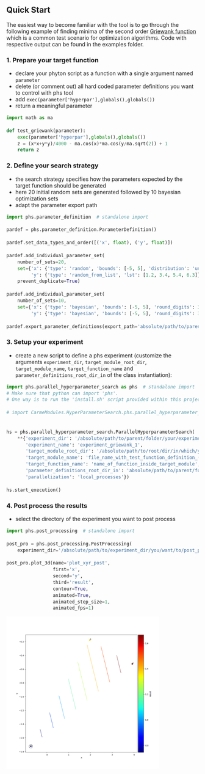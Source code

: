 ## Quick Start
The easiest way to become familiar with the tool is to go through the following example of finding minima of the second order [Griewank function][2] which is a common test scenario for optimization algorithms. Code with respective output can be found in the examples folder. 

### 1. Prepare your target function

+ declare your phyton script as a function with a single argument named ```parameter```
+ delete (or comment out) all hard coded parameter definitions you want to control with phs tool
+ add ```exec(parameter['hyperpar'],globals(),globals())```
+ return a meaningful parameter

```python
import math as ma

def test_griewank(parameter):
    exec(parameter['hyperpar'],globals(),globals())
    z = (x*x+y*y)/4000 - ma.cos(x)*ma.cos(y/ma.sqrt(2)) + 1
    return z
```
### 2. Define your search strategy

+ the search strategy specifies how the parameters expected by the target function should be generated
+ here 20 initial random sets are generated followed by 10 bayesian optimization sets
+ adapt the parameter export path

```python
import phs.parameter_definition  # standalone import

pardef = phs.parameter_definition.ParameterDefinition()

pardef.set_data_types_and_order([('x', float), ('y', float)])

pardef.add_individual_parameter_set(
    number_of_sets=20,
    set={'x': {'type': 'random', 'bounds': [-5, 5], 'distribution': 'uniform', 'round_digits': 3},
         'y': {'type': 'random_from_list', 'lst': [1.2, 3.4, 5.4, 6.3]}},
    prevent_duplicate=True)

pardef.add_individual_parameter_set(
    number_of_sets=10,
    set={'x': {'type': 'bayesian', 'bounds': [-5, 5], 'round_digits': 3},
         'y': {'type': 'bayesian', 'bounds': [-5, 5], 'round_digits': 3}})

pardef.export_parameter_definitions(export_path='absolute/path/to/parent/folder/for/export')
```

### 3. Setup your experiment
+ create a new script to define a phs experiment (customize the arguments ```experiment_dir```, ```target_module_root_dir```, ```target_module_name```, ```target_function_name``` and ```parameter_definitions_root_dir_in``` of the class instantiation):


```python
import phs.parallel_hyperparameter_search as phs  # standalone import
# Make sure that python can import 'phs'.
# One way is to run the 'install.sh' script provided within this project.

# import CarmeModules.HyperParameterSearch.phs.parallel_hyperparameter_search as phs  # import on Carme


hs = phs.parallel_hyperparameter_search.ParallelHyperparameterSearch(
    **{'experiment_dir': '/absolute/path/to/parent/folder/your/experiments/should/be/saved',
       'experiment_name': 'experiment_griewank_1',
       'target_module_root_dir': '/absolute/path/to/root/dir/in/which/your/test_function/resides',
       'target_module_name': 'file_name_with_test_function_definition_(without_extension)',
       'target_function_name': 'name_of_function_inside_target_module',
       'parameter_definitions_root_dir_in': 'absolute/path/to/parent/folder/for/import',
       'parallelization': 'local_processes'})

hs.start_execution()

```

### 4. Post process the results
+ select the directory of the experiment you want to post process

```python
import phs.post_processing  # standalone import

post_pro = phs.post_processing.PostProcessing(
    experiment_dir='/absolute/path/to/experiment_dir/you/want/to/post_process')

post_pro.plot_3d(name='plot_xyr_post',
                 first='x',
                 second='y',
                 third='result',
                 contour=True,
                 animated=True,
                 animated_step_size=1,
                 animated_fps=1)
```

<img src="plot_xyr_post_contour.gif" width="400" height="400" />

[2]: https://en.wikipedia.org/wiki/Griewank_function "Griewank"